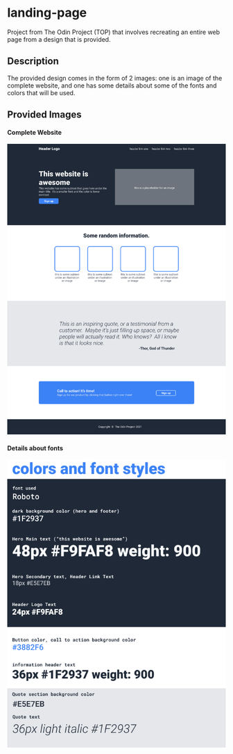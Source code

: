 # landing-page

Project from The Odin Project (TOP) that involves recreating an entire web page from a design that is provided.

## Description

The provided design comes in the form of 2 images: one is an image of the complete website, and one has some details about some of the fonts and colors that will be used.

## Provided Images

#### Complete Website

![image of complete website](images/01.png?raw=true "Complete Website")

#### Details about fonts

![image of font details](images/02.png?raw=true "Font Details")